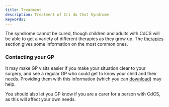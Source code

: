 ```yaml
---
title: Treatment
description: Treatment of Cri du Chat Syndrome
keywords:
---
```


The syndrome cannot be cured, though children and adults with CdCS will be able to get a variety of different therapies as they grow up. The [therapies](/information/therapies/therapies.html) section gives some information on the most common ones.

### Contacting your GP

It may make GP visits easier if you make your situation clear to your surgery, and see a regular GP who could get to know your child and their needs. Providing them with this information (which you can [download](/downloads/cdcs_route_map.pdf)) may help.

You should also let you GP know if you are a carer for a person with CdCS, as this will affect your own needs.